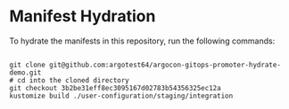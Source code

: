 
# Manifest Hydration

To hydrate the manifests in this repository, run the following commands:

```shell

git clone git@github.com:argotest64/argocon-gitops-promoter-hydrate-demo.git
# cd into the cloned directory
git checkout 3b2be31eff8ec3095167d02783b54356325ec12a
kustomize build ./user-configuration/staging/integration
```